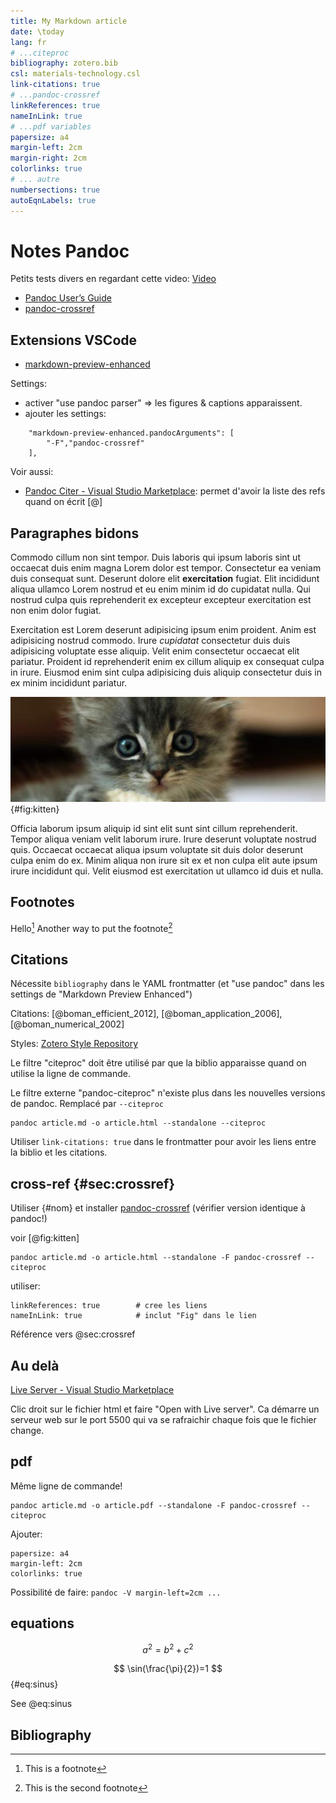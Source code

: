 ```yaml
---
title: My Markdown article
date: \today
lang: fr
# ...citeproc
bibliography: zotero.bib
csl: materials-technology.csl
link-citations: true
# ...pandoc-crossref
linkReferences: true
nameInLink: true
# ...pdf variables
papersize: a4
margin-left: 2cm
margin-right: 2cm
colorlinks: true
# ... autre
numbersections: true
autoEqnLabels: true
---
```


<!-- je n'utilise pas .pandoc-config.yml ici pour avoir le bon affichage dans VSCode sans devoir configurer globalement les options -->


# Notes Pandoc

Petits tests divers en regardant cette video: [Video](https://youtu.be/J86Pm62XM_Q)

* [Pandoc User’s Guide](https://pandoc.org/MANUAL.html)
* [pandoc-crossref](https://lierdakil.github.io/pandoc-crossref/)

## Extensions VSCode

* [markdown-preview-enhanced](https://shd101wyy.github.io/markdown-preview-enhanced/#/)

Settings:

* activer "use pandoc parser" => les figures & captions apparaissent.
* ajouter les settings:

```
    "markdown-preview-enhanced.pandocArguments": [
        "-F","pandoc-crossref"
    ],
```

Voir aussi:
* [Pandoc Citer - Visual Studio Marketplace](https://marketplace.visualstudio.com/items?itemName=notZaki.pandocciter): permet d'avoir la liste des refs quand on écrit [@]

## Paragraphes bidons

Commodo cillum non sint tempor. Duis laboris qui ipsum laboris sint ut occaecat duis enim magna Lorem dolor est tempor. Consectetur ea veniam duis consequat sunt. Deserunt dolore elit **exercitation** fugiat. Elit incididunt aliqua ullamco Lorem nostrud et eu enim minim id do cupidatat nulla. Qui nostrud culpa quis reprehenderit ex excepteur excepteur exercitation est non enim dolor fugiat.

Exercitation est Lorem deserunt adipisicing ipsum enim proident. Anim est adipisicing nostrud commodo. Irure _cupidatat_ consectetur duis duis adipisicing voluptate esse aliquip. Velit enim consectetur occaecat elit pariatur. Proident id reprehenderit enim ex cillum aliquip ex consequat culpa in irure. Eiusmod enim sint culpa adipisicing duis aliquip consectetur duis in ex minim incididunt pariatur.

![This is a kitten](placekitten.jpg){#fig:kitten}

Officia laborum ipsum aliquip id sint elit sunt sint cillum reprehenderit. Tempor aliqua veniam velit laborum irure. Irure deserunt voluptate nostrud quis. Occaecat occaecat aliqua ipsum voluptate sit duis dolor deserunt culpa enim do ex. Minim aliqua non irure sit ex et non culpa elit aute ipsum irure incididunt qui. Velit eiusmod est exercitation ut ullamco id duis et nulla.

## Footnotes

Hello[^1]
Another way to put the footnote[^Hello]

[^1]: This is a footnote
[^Hello]: This is the second footnote

## Citations

Nécessite `bibliography` dans le YAML frontmatter (et "use pandoc" dans les settings de "Markdown Preview Enhanced")

Citations: [@boman_efficient_2012], [@boman_application_2006], [@boman_numerical_2002]

Styles: [Zotero Style Repository](https://www.zotero.org/styles)

Le filtre "citeproc" doit être utilisé par que la biblio apparaisse quand on utilise la ligne de commande.

Le filtre externe "pandoc-citeproc" n'existe plus dans les nouvelles versions de pandoc. Remplacé par `--citeproc`
```
pandoc article.md -o article.html --standalone --citeproc 
```
Utiliser `link-citations: true` dans le frontmatter pour avoir les liens entre la biblio et les citations.

## cross-ref {#sec:crossref}

Utiliser {#nom} et installer [pandoc-crossref](https://github.com/lierdakil/pandoc-crossref/releases) (vérifier version identique à pandoc!)

voir [@fig:kitten]

```
pandoc article.md -o article.html --standalone -F pandoc-crossref --citeproc
```
utiliser:
```
linkReferences: true        # cree les liens
nameInLink: true            # inclut "Fig" dans le lien
```
Référence vers @sec:crossref

## Au delà

[Live Server - Visual Studio Marketplace](https://marketplace.visualstudio.com/items?itemName=ritwickdey.LiveServer)

Clic droit sur le fichier html et faire "Open with Live server". Ca démarre un serveur web sur le port 5500 qui va se rafraichir chaque fois que le fichier change.


## pdf

Même ligne de commande!
```
pandoc article.md -o article.pdf --standalone -F pandoc-crossref --citeproc
```
Ajouter:
```
papersize: a4
margin-left: 2cm
colorlinks: true
```
Possibilité de faire: `pandoc -V margin-left=2cm ...`

## equations

$$
a^2 = b^2+c^2
$$

$$
\sin(\frac{\pi}{2})=1
$$ {#eq:sinus}

See @eq:sinus

## Bibliography